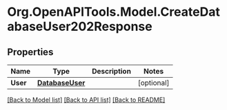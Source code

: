 # Org.OpenAPITools.Model.CreateDatabaseUser202Response

## Properties

Name | Type | Description | Notes
------------ | ------------- | ------------- | -------------
**User** | [**DatabaseUser**](DatabaseUser.md) |  | [optional] 

[[Back to Model list]](../README.md#documentation-for-models) [[Back to API list]](../README.md#documentation-for-api-endpoints) [[Back to README]](../README.md)

